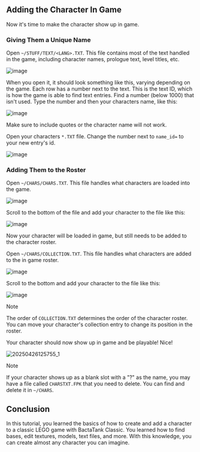 ## Adding the Character In Game
Now it's time to make the character show up in game.

### Giving Them a Unique Name
Open `~/STUFF/TEXT/<LANG>.TXT`. This file contains most of the text handled in the game, including character names, prologue text, level titles, etc.

![image](https://github.com/user-attachments/assets/de09a48b-46d3-4317-b1fb-33c836053caf)

When you open it, it should look something like this, varying depending on the game. Each row has a number next to the text. This is the text ID, which is how the game is able to find text entries. Find a number (below 1000) that isn't used. Type the number and then your characters name, like this:

![image](https://github.com/user-attachments/assets/90890b25-a15c-4070-b901-0e5f015dbc2c)

Make sure to include quotes or the character name will not work.

Open your characters `*.TXT` file. Change the number next to `name_id=` to your new entry's id.

![image](https://github.com/user-attachments/assets/aeff8abd-b76f-4ed3-a7e4-7df25f37fd2d)

### Adding Them to the Roster
Open `~/CHARS/CHARS.TXT`. This file handles what characters are loaded into the game.

![image](https://github.com/user-attachments/assets/2fa9044b-d11d-4f91-8d79-af3de494f5d3)

Scroll to the bottom of the file and add your character to the file like this:

![image](https://github.com/user-attachments/assets/c7fc5af7-b10f-4e92-9c54-49ee31756d7e)

Now your character will be loaded in game, but still needs to be added to the character roster.

Open `~/CHARS/COLLECTION.TXT`. This file handles what characters are added to the in game roster.

![image](https://github.com/user-attachments/assets/448cbf47-9a80-4cbc-91bf-06d7ec2c57ca)

Scroll to the bottom and add your character to the file like this:

![image](https://github.com/user-attachments/assets/5819e7ac-2f9a-40ce-b91d-6a0fb5965218)

> [!NOTE]
> The order of `COLLECTION.TXT` determines the order of the character roster. You can move your character's collection entry to change its position in the roster.

Your character should now show up in game and be playable! Nice!

![20250426125755_1](https://github.com/user-attachments/assets/1360c34c-7626-4266-a3bc-dc42d6804cd6)

> [!NOTE]
> If your character shows up as a blank slot with a "?" as the name, you may have a file called `CHARSTXT.FPK` that you need to delete. You can find and delete it in `~/CHARS`.

## Conclusion
In this tutorial, you learned the basics of how to create and add a character to a classic LEGO game with BactaTank Classic. You learned how to find bases, edit textures, models, text files, and more. With this knowledge, you can create almost any character you can imagine.
